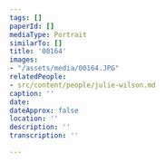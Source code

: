 ```yaml
---
tags: []
paperId: []
mediaType: Portrait
similarTo: []
title: '00164'
images:
- "/assets/media/00164.JPG"
relatedPeople:
- src/content/people/julie-wilson.md
caption: ''
date: 
dateApprox: false
location: ''
description: ''
transcription: ''

---
```

